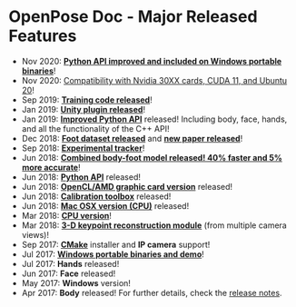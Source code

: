 OpenPose Doc - Major Released Features
====================================

- Nov 2020: [**Python API improved and included on Windows portable binaries**](https://github.com/CMU-Perceptual-Computing-Lab/openpose/releases)!
- Nov 2020: [Compatibility with Nvidia 30XX cards, CUDA 11, and Ubuntu 20](installation/0_index.md)!
- Sep 2019: [**Training code released**](https://github.com/CMU-Perceptual-Computing-Lab/openpose_train)!
- Jan 2019: [**Unity plugin released**](https://github.com/CMU-Perceptual-Computing-Lab/openpose_unity_plugin)!
- Jan 2019: [**Improved Python API**](doc/03_python_api.md) released! Including body, face, hands, and all the functionality of the C++ API!
- Dec 2018: [**Foot dataset released**](https://cmu-perceptual-computing-lab.github.io/foot_keypoint_dataset) and [**new paper released**](https://arxiv.org/abs/1812.08008)!
- Sep 2018: [**Experimental tracker**](01_demo.md#tracking)!
- Jun 2018: [**Combined body-foot model released! 40% faster and 5% more accurate**](installation/0_index.md)!
- Jun 2018: [**Python API**](03_python_api.md) released!
- Jun 2018: [**OpenCL/AMD graphic card version**](installation/0_index.md) released!
- Jun 2018: [**Calibration toolbox**](advanced/calibration_module.md) released!
- Jun 2018: [**Mac OSX version (CPU)**](installation/0_index.md) released!
- Mar 2018: [**CPU version**](installation/0_index.md)!
- Mar 2018: [**3-D keypoint reconstruction module**](advanced/3d_reconstruction_module.md) (from multiple camera views)!
- Sep 2017: [**CMake**](installation/0_index.md) installer and **IP camera** support!
- Jul 2017: [**Windows portable binaries and demo**](https://github.com/CMU-Perceptual-Computing-Lab/openpose/releases)!
- Jul 2017: **Hands** released!
- Jun 2017: **Face** released!
- May 2017: **Windows** version!
- Apr 2017: **Body** released!
For further details, check the [release notes](08_release_notes.md).
